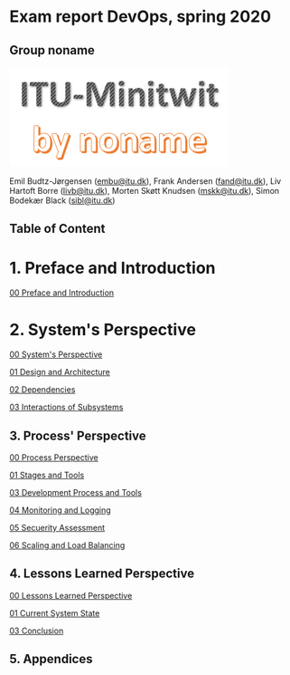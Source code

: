 # Exam report DevOps, spring 2020
## Group noname

![group logo](images/group_logo_large.png)

Emil Budtz-Jørgensen (embu@itu.dk), 
Frank Andersen (fand@itu.dk), 
Liv Hartoft Borre (livb@itu.dk), 
Morten Skøtt Knudsen (mskk@itu.dk), 
Simon Bodekær Black (sibl@itu.dk) 

## Table of Content
# 1. Preface and Introduction
[00 Preface and Introduction](chapters/100_preface_and_introduction.md)

# 2. System's Perspective
[00 System's Perspective](chapters/200_systems_perspective.md)

[01 Design and Architecture](chapters/201_design_and_architecture.md)

[02 Dependencies](chapters/202_dependencies.md)

[03 Interactions of Subsystems](chapters/203_interactions_of_subsystems.md)

## 3. Process' Perspective

[00 Process Perspective](chapters/300_process_perspective.md)

[01 Stages and Tools](chapters/301_ci_dc_chain_tools.md)

[03 Development Process and Tools](chapters/303_dev_process_and_tools.md)

[04 Monitoring and Logging](chapters/304_monitoring_and_logging.md)

[05 Secuerity Assessment](chapters/305_sec_assessment.md)

[06 Scaling and Load Balancing](chapters/306_scaling_and_load_balancing.md)

## 4. Lessons Learned Perspective

[00 Lessons Learned Perspective](chapters/400_lessons_learned_perspective.md)

[01 Current System State](chapters/401_current_system_state.md)

[03 Conclusion](chapters/402_conclusion.md)

## 5. Appendices


